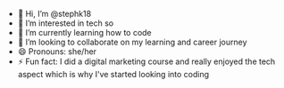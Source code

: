 - 👋 Hi, I’m @stephk18
- 👀 I’m interested in tech so
- 🌱 I’m currently learning how to code
- 💞️ I’m looking to collaborate on my learning and career journey
- 😄 Pronouns: she/her
- ⚡ Fun fact: I did a digital marketing course and really enjoyed the tech aspect which is why I've started looking into coding

<!---
stephk18/stephk18 is a ✨ special ✨ repository because its `README.md` (this file) appears on your GitHub profile.
You can click the Preview link to take a look at your changes.
--->
